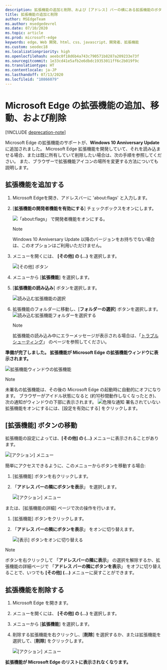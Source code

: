 ```yaml
---
description: 拡張機能の追加と削除、および [アドレス] バーの横にある拡張機能のボタンを移動する方法について説明します。
title: 拡張機能の追加と削除
author: MSEdgeTeam
ms.author: msedgedevrel
ms.date: 07/10/2020
ms.topic: article
ms.prod: microsoft-edge
keywords: edge、Web 開発、html、css、javascript、開発者、拡張機能
ms.custom: seodec18
ms.localizationpriority: high
ms.openlocfilehash: aeebc0f18d6b4a743c790571b8287a209233e73f
ms.sourcegitcommit: 1e33cd41e5afb2e6dbdc19353011ff6c2b019f9c
ms.translationtype: HT
ms.contentlocale: ja-JP
ms.lasthandoff: 07/13/2020
ms.locfileid: "10866079"
---
```

# Microsoft Edge の拡張機能の追加、移動、および削除  

[!INCLUDE [deprecation-note](../includes/deprecation-note.md)]  

Microsoft Edge の拡張機能のサポートが、**Windows 10 Anniversary Update** に追加されました。 Microsoft Edge 拡張機能を開発していて、それを読み込ませる場合、または既に所有していて削除したい場合は、次の手順を参照してください。
また、ブラウザーで拡張機能アイコンの場所を変更する方法についても説明します。

## 拡張機能を追加する

1. Microsoft Edgeを開き、アドレスバーに 'about:flags' と入力します。

2. [**拡張機能の開発者機能を有効にする**] チェックボックスをオンにします。

   ![「about:flags」 で開発者機能をオンにする。](./../media/sideload-aboutflags.png)
   > [!NOTE]
   > Windows 10 Anniversary Update 以降のバージョンをお持ちでない場合は、このオプションはご利用いただけません。

3. メニューを開くには、 **[その他] の (...)** を選択します。

   ![[その他] ボタン](./../media/morebutton.png)  

4. メニューから [**拡張機能**] を選択します。

5. [**拡張機能の読み込み**] ボタンを選択します。

   ![読み込む拡張機能の選択](./../media/sideload-load-extension.png)

6. 拡張機能のフォルダーに移動し、[**フォルダーの選択**] ボタンを選択します。
   ![読み込む拡張機能フォルダーを選択する](./../media/sideload-select-extension.png)
   > [!NOTE]
   > 拡張機能の読み込み中にエラーメッセージが表示される場合は、「[トラブルシューティング](./../troubleshooting.md)」 のページを参照してください。


**準備が完了しました。 拡張機能が Microsoft Edge の拡張機能ウィンドウに表示されます。**

![拡張機能ウィンドウの拡張機能](./../media/sideload-extension-installed.png)

> [!NOTE]
> 未署名の拡張機能は、その後の Microsoft Edge の起動時に自動的にオフになります。 ブラウザーがアイドル状態になると (約10秒間動作しなくなったとき)、次の通知がウィンドウの下部に表示されます。 ![危険な通知](./../media/riskynotification.png) 署名されていない拡張機能をオンにするには、[設定を有効にする] をクリックします。



## [拡張機能] ボタンの移動
拡張機能の設定によっては、**[その他] の (...)** メニューに表示されることがあります。

   ![[アクション] メニュー](./../media/browseraction.png)  


簡単にアクセスできるように、このメニューからボタンを移動する場合:

1. [拡張機能] ボタンを右クリックします。

2. 「**アドレス バーの隣にボタンを表示**」 を選択します。

   ![[アクション] メニュー](./../media/browseraction_contextmenu.png)  

または、[拡張機能の詳細] ページで次の操作を行います。

1. [拡張機能] ボタンをクリックします。
2. 「**アドレス バーの隣にボタンを表示**」 をオンに切り替えます。

   ![[表示] ボタンをオンに切り替える](./../media/show-button-toggle.png)

> [!NOTE]
> ボタンを右クリックして 「**アドレスバーの隣に表示**」 の選択を解除するか、拡張機能の詳細ページで 「**アドレス バーの隣にボタンを表示**」 をオフに切り替えることで、いつでも **[その他] (...)** メニューに戻すことができます。


## 拡張機能を削除する

1. Microsoft Edge を開きます。

2. メニューを開くには、 **[その他] の (...)** を選択します。

3. メニューから [**拡張機能**] を選択します。

4. 削除する拡張機能を右クリックし、[**削除**] を選択するか、または拡張機能を選択して、[**削除**] をクリックします。

   ![[アクション] メニュー](./../media/remove.png)  

**拡張機能が Microsoft Edge のリストに表示されなくなります。**
